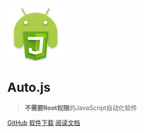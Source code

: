 ![logo](images/logo.png)

# Auto.js

> **不需要Root权限**的JavaScript自动化软件

[GitHub](https://github.com/hyb1996/Auto.js)
[软件下载](https://www.coolapk.com/apk/129872)
[阅读文档](#综述)